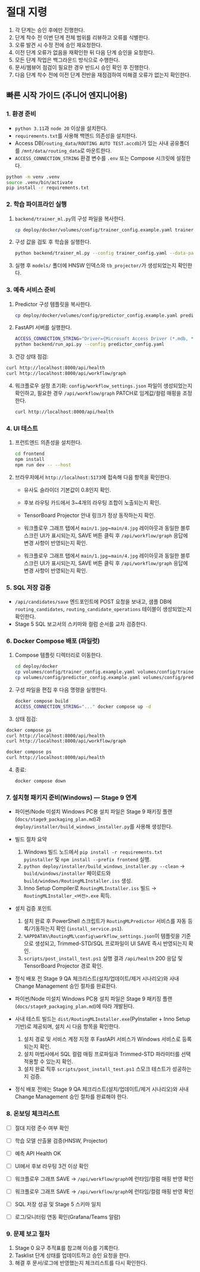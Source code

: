 # 절대 지령
1. 각 단계는 승인 후에만 진행한다.
2. 단계 착수 전 이번 단계 전체 범위를 리뷰하고 오류를 식별한다.
3. 오류 발견 시 수정 전에 승인 재요청한다.
4. 이전 단계 오류가 없음을 재확인한 뒤 다음 단계 승인을 요청한다.
5. 모든 단계 작업은 백그라운드 방식으로 수행한다.
6. 문서/웹뷰어 점검이 필요한 경우 반드시 승인 확인 후 진행한다.
7. 다음 단계 착수 전에 이전 단계 전반을 재점검하여 미해결 오류가 없는지 확인한다.

## 빠른 시작 가이드 (주니어 엔지니어용)

### 1. 환경 준비
- `python 3.11`과 `node 20` 이상을 설치한다.
- `requirements.txt`를 사용해 백엔드 의존성을 설치한다.
- Access DB(`routing_data/ROUTING AUTO TEST.accdb`)가 있는 사내 공유폴더를 `/mnt/data/routing_data`로 마운트한다.
- `ACCESS_CONNECTION_STRING` 환경 변수를 `.env` 또는 Compose 시크릿에 설정한다.

```bash
python -m venv .venv
source .venv/bin/activate
pip install -r requirements.txt
```

### 2. 학습 파이프라인 실행
1. `backend/trainer_ml.py`의 구성 파일을 복사한다.
   ```bash
   cp deploy/docker/volumes/config/trainer_config.example.yaml trainer_config.yaml
   ```
2. 구성 값을 검토 후 학습을 실행한다.
   ```bash
   python backend/trainer_ml.py --config trainer_config.yaml --data-path /mnt/data/routing_data
   ```
3. 실행 후 `models/` 폴더에 HNSW 인덱스와 `tb_projector/`가 생성되었는지 확인한다.

### 3. 예측 서비스 준비
1. Predictor 구성 템플릿을 복사한다.
   ```bash
   cp deploy/docker/volumes/config/predictor_config.example.yaml predictor_config.yaml
   ```
2. FastAPI 서버를 실행한다.
   ```bash
   ACCESS_CONNECTION_STRING="Driver={Microsoft Access Driver (*.mdb, *.accdb)};Dbq=/mnt/data/routing_data/ROUTING AUTO TEST.accdb" \
   python backend/run_api.py --config predictor_config.yaml
   ```
3. 건강 상태 점검:
  ```bash
  curl http://localhost:8000/api/health
  curl http://localhost:8000/api/workflow/graph
  ```
4. 워크플로우 설정 초기화: `config/workflow_settings.json` 파일이 생성되었는지 확인하고, 필요한 경우 `/api/workflow/graph` PATCH로 임계값/컬럼 매핑을 조정한다.
   ```bash
   curl http://localhost:8000/api/health
   ```


### 4. UI 테스트
1. 프런트엔드 의존성을 설치한다.
   ```bash
   cd frontend
   npm install
   npm run dev -- --host
   ```
2. 브라우저에서 `http://localhost:5173`에 접속해 다음 항목을 확인한다.
   - 유사도 슬라이더 기본값이 0.8인지 확인.
   - 후보 라우팅 카드에서 3~4개의 라우팅 조합이 노출되는지 확인.
   - TensorBoard Projector 안내 링크가 정상 동작하는지 확인.
   - 워크플로우 그래프 탭에서 `main/1.jpg`~`main/4.jpg` 레이아웃과 동일한 블루스크린 UI가 표시되는지, SAVE 버튼 클릭 후 `/api/workflow/graph` 응답에 변경 사항이 반영되는지 확인.


   - 워크플로우 그래프 탭에서 `main/1.jpg`~`main/4.jpg` 레이아웃과 동일한 블루스크린 UI가 표시되는지, SAVE 버튼 클릭 후 `/api/workflow/graph` 응답에 변경 사항이 반영되는지 확인.

### 5. SQL 저장 검증
- `/api/candidates/save` 엔드포인트에 POST 요청을 보내고, 샘플 DB에 `routing_candidates`, `routing_candidate_operations` 테이블이 생성되었는지 확인한다.
- Stage 5 SQL 보고서의 스키마와 컬럼 순서를 교차 검증한다.

### 6. Docker Compose 배포 (파일럿)
1. Compose 템플릿 디렉터리로 이동한다.
   ```bash
   cd deploy/docker
   cp volumes/config/trainer_config.example.yaml volumes/config/trainer_config.yaml
   cp volumes/config/predictor_config.example.yaml volumes/config/predictor_config.yaml
   ```
2. 구성 파일을 편집 후 다음 명령을 실행한다.
   ```bash
   docker compose build
   ACCESS_CONNECTION_STRING="..." docker compose up -d
   ```
3. 상태 점검:
  ```bash
  docker compose ps
  curl http://localhost:8000/api/health
  curl http://localhost:8000/api/workflow/graph
  ```
   ```bash
   docker compose ps
   curl http://localhost:8000/api/health
   ```

4. 종료:
   ```bash
   docker compose down
   ```

### 7. 설치형 패키지 준비(Windows) — Stage 9 연계
- 파이썬/Node 미설치 Windows PC용 설치 파일은 Stage 9 패키징 플랜(`docs/stage9_packaging_plan.md`)과 `deploy/installer/build_windows_installer.py`를 사용해 생성한다.
- 빌드 절차 요약
  1. Windows 빌드 노드에서 `pip install -r requirements.txt pyinstaller` 및 `npm install --prefix frontend` 실행.
  2. `python deploy/installer/build_windows_installer.py --clean` → `build/windows/installer` 페이로드와 `build/windows/RoutingMLInstaller.iss` 생성.
  3. Inno Setup Compiler로 `RoutingMLInstaller.iss` 빌드 → `RoutingMLInstaller_<버전>.exe` 획득.
- 설치 검증 포인트
  1. 설치 완료 후 PowerShell 스크립트가 `RoutingMLPredictor` 서비스를 자동 등록/기동하는지 확인 (`install_service.ps1`).
  2. `%APPDATA%\RoutingML\config\workflow_settings.json`이 템플릿을 기준으로 생성되고, Trimmed-STD/SQL 프로파일이 UI SAVE 즉시 반영되는지 확인.
  3. `scripts/post_install_test.ps1` 실행 결과 `/api/health` 200 응답 및 TensorBoard Projector 경로 확인.
- 정식 배포 전 Stage 9 QA 체크리스트(설치/업데이트/제거 시나리오)와 사내 Change Management 승인 절차를 완료한다.

- 파이썬/Node 미설치 Windows PC용 설치 파일은 Stage 9 패키징 플랜(`docs/stage9_packaging_plan.md`)에 따라 개발된다.
- 사내 테스트 빌드는 `dist/RoutingMLInstaller.exe`(PyInstaller + Inno Setup 기반)로 제공되며, 설치 시 다음 항목을 확인한다.
  1. 설치 경로 및 서비스 계정 지정 후 FastAPI 서비스가 Windows 서비스로 등록되는지 확인.
  2. 설치 마법사에서 SQL 컬럼 매핑 프로파일과 Trimmed-STD 파라미터를 선택 적용할 수 있는지 확인.
  3. 설치 완료 직후 `scripts/post_install_test.ps1` 스모크 테스트가 성공하는지 검증.
- 정식 배포 전에는 Stage 9 QA 체크리스트(설치/업데이트/제거 시나리오)와 사내 Change Management 승인 절차를 완료해야 한다.


### 8. 온보딩 체크리스트
- [ ] 절대 지령 준수 여부 확인
- [ ] 학습 모델 산출물 검증(HNSW, Projector)
- [ ] 예측 API Health OK
- [ ] UI에서 후보 라우팅 3건 이상 확인
- [ ] 워크플로우 그래프 SAVE → `/api/workflow/graph`에 런타임/컬럼 매핑 반영 확인


- [ ] 워크플로우 그래프 SAVE → `/api/workflow/graph`에 런타임/컬럼 매핑 반영 확인

- [ ] SQL 저장 성공 및 Stage 5 스키마 일치
- [ ] 로그/모니터링 연동 확인(Grafana/Teams 알람)

### 9. 문제 보고 절차
1. Stage 0 요구 추적표를 참고해 이슈를 기록한다.
2. Tasklist 단계 상태를 업데이트하고 승인 요청을 한다.
3. 해결 후 문서/로그에 반영했는지 체크리스트를 다시 확인한다.
